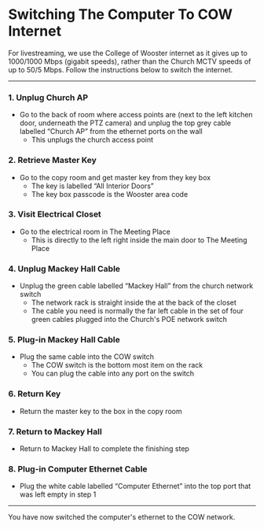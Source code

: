 # Switching The Computer To COW Internet
For livestreaming, we use the College of Wooster internet as it gives up to 1000/1000 Mbps (gigabit speeds), rather than the Church MCTV speeds of up to 50/5 Mbps. Follow the instructions below to switch the internet.

---
### 1.	Unplug Church AP
 - Go to the back of room where access points are (next to the left kitchen door, underneath the PTZ camera) and unplug the top grey cable labelled “Church AP” from the ethernet ports on the wall
   - This unplugs the church access point
 
### 2. Retrieve Master Key
 - Go to the copy room and get master key from they key box
   - The key is labelled “All Interior Doors”
   - The key box passcode is the Wooster area code

### 3. Visit Electrical Closet
 - Go to the electrical room in The Meeting Place
   - This is directly to the left right inside the main door to The Meeting Place

### 4. Unplug Mackey Hall Cable
 - Unplug the green cable labelled “Mackey Hall” from the church network switch
   - The network rack is straight inside the at the back of the closet
   - The cable you need is normally the far left cable in the set of four green cables plugged into the Church's POE network switch

### 5. Plug-in Mackey Hall Cable
 - Plug the same cable into the COW switch
   - The COW switch is the bottom most item on the rack
   - You can plug the cable into any port on the switch
 
### 6. Return Key
 - Return the master key to the box in the copy room

### 7. Return to Mackey Hall
 - Return to Mackey Hall to complete the finishing step

### 8. Plug-in Computer Ethernet Cable
- Plug the white cable labelled “Computer Ethernet” into the top port that was left empty in step 1

---
You have now switched the computer's ethernet to the COW network.
